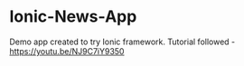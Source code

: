 # Ionic-News-App

Demo app created to try Ionic framework.
Tutorial followed - https://youtu.be/NJ9C7iY9350
